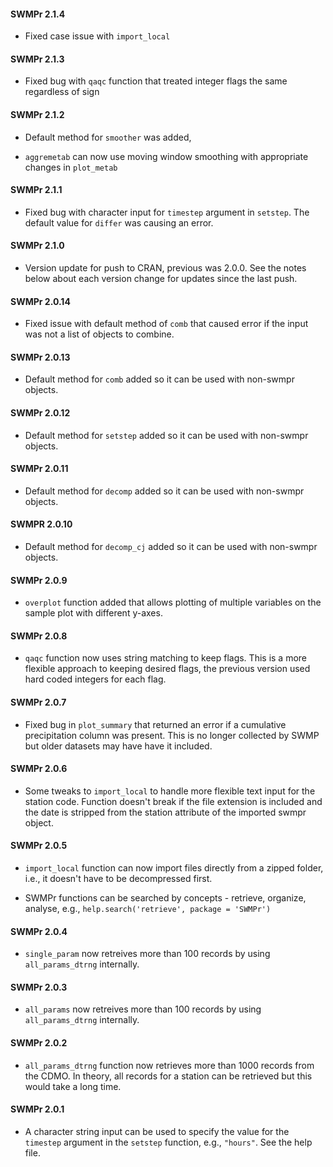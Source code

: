 #### SWMPr 2.1.4

* Fixed case issue with `import_local`

#### SWMPr 2.1.3

* Fixed bug with `qaqc` function that treated integer flags the same regardless of sign

#### SWMPr 2.1.2

* Default method for `smoother` was added, 

* `aggremetab` can now use moving window smoothing with appropriate changes in `plot_metab`

#### SWMPr 2.1.1

* Fixed bug with character input for `timestep` argument in `setstep`.  The default value for `differ` was causing an error.

#### SWMPr 2.1.0

* Version update for push to CRAN, previous was 2.0.0.  See the notes below about each version change for updates since the last push.

#### SWMPr 2.0.14
* Fixed issue with default method of `comb` that caused error if the input was not a list of objects to combine.

#### SWMPr 2.0.13
* Default method for `comb` added so it can be used with non-swmpr objects.

#### SWMPr 2.0.12
* Default method for `setstep` added so it can be used with non-swmpr objects. 

#### SWMPr 2.0.11
* Default method for `decomp` added so it can be used with non-swmpr objects. 

#### SWMPR 2.0.10
* Default method for `decomp_cj` added so it can be used with non-swmpr objects. 

#### SWMPr 2.0.9
* `overplot` function added that allows plotting of multiple variables on the sample plot with different y-axes.

#### SWMPr 2.0.8
* `qaqc` function now uses string matching to keep flags.  This is a more flexible approach to keeping desired flags, the previous version used hard coded integers for each flag.

#### SWMPr 2.0.7
* Fixed bug in `plot_summary` that returned an error if a cumulative precipitation column was present.  This is no longer collected by SWMP but older datasets may have have it included.

#### SWMPr 2.0.6
* Some tweaks to `import_local` to handle more flexible text input for the station code.  Function doesn't break if the file extension is included and the date is stripped from the station attribute of the imported swmpr object.

#### SWMPr 2.0.5
* `import_local` function can now import files directly from a zipped folder, i.e., it doesn't have to be decompressed first. 

* SWMPr functions can be searched by concepts - retrieve, organize, analyse, e.g., `help.search('retrieve', package = 'SWMPr')`  

#### SWMPr 2.0.4
* `single_param` now retreives more than 100 records by using `all_params_dtrng` internally.

#### SWMPr 2.0.3
* `all_params` now retreives more than 100 records by using `all_params_dtrng` internally.

#### SWMPr 2.0.2
* `all_params_dtrng` function now retrieves more than 1000 records from the CDMO.  In theory, all records for a station can be retrieved but this would take a long time. 

#### SWMPr 2.0.1
* A character string input can be used to specify the value for the `timestep` argument in the `setstep` function, e.g., `"hours"`.  See the help file. 